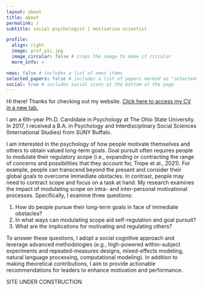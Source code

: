 ```yaml
---
layout: about
title: about
permalink: /
subtitle: social psychologist | motivation scientist

profile:
  align: right
  image: prof_pic.jpg
  image_circular: false # crops the image to make it circular
  more_info: >

news: false # includes a list of news items
selected_papers: false # includes a list of papers marked as "selected={true}"
social: true # includes social icons at the bottom of the page
---
```


Hi there! Thanks for checking out my website.
[Click here to access my CV in a new tab.](https://www.dropbox.com/scl/fi/jirog8ep0j5jo9vdt08eo/PhuongLe_CV-shared-on-lab-website.docx?rlkey=xmjtxgo7e9d00juz70peanyud&dl=0)

I am a 6th-year Ph.D. Candidate in Psychology at The Ohio State University. In 2017, I received a B.A. in Psychology and Interdisciplinary Social Sciences (International Studies) from SUNY Buffalo.

I am interested in the psychology of how people motivate themselves and others to obtain valued long-term goals. Goal pursuit often requires people to modulate their regulatory scope (i.e., expanding or contracting the range of concerns and possibilities that they account for, Trope et al., 2021). For example, people can transcend beyond the present and consider their global goals to overcome immediate obstacles. In contrast, people may need to contract scope and focus on a task at hand. My research examines the impact of modulating scope on intra- and inter-personal motivational processes. Specifically, I examine three questions:

1.	How do people pursue their long-term goals in face of immediate obstacles?
2.	In what ways can modulating scope aid self-regulation and goal pursuit?
3.	What are the implications for motivating and regulating others?

To answer these questions, I adopt a social cognitive approach and leverage advanced methodologies (e.g., high-powered within-subject experiments and repeated-measures designs, mixed-effects modeling, natural language processing, computational modeling). In addition to making theoretical contributions, I aim to provide actionable recommendations for leaders to enhance motivation and performance.


SITE UNDER CONSTRUCTION


<!-- Write your biography here. Tell the world about yourself. Link to your favorite [subreddit](http://reddit.com). You can put a picture in, too. The code is already in, just name your picture `prof_pic.jpg` and put it in the `img/` folder.

Put your address / P.O. box / other info right below your picture. You can also disable any of these elements by editing `profile` property of the YAML header of your `_pages/about.md`. Edit `_bibliography/papers.bib` and Jekyll will render your [publications page](/al-folio/publications/) automatically.

Link to your social media connections, too. This theme is set up to use [Font Awesome icons](https://fontawesome.com/) and [Academicons](https://jpswalsh.github.io/academicons/), like the ones below. Add your Facebook, Twitter, LinkedIn, Google Scholar, or just disable all of them. -->
